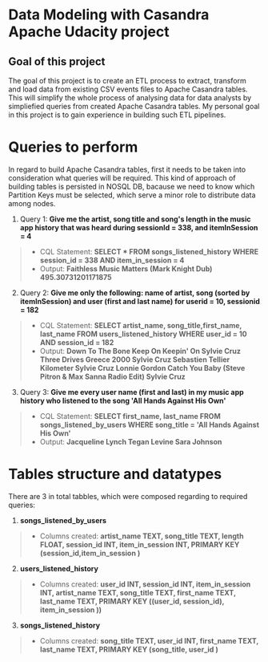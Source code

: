 # Data Modeling with Casandra Apache Udacity project

## Goal of this project

The goal of this project is to create an ETL process to extract, transform and load data from existing CSV events files to Apache Casandra tables. This will simplify the whole process of analysing data for data analysts by simpliefied queries from created Apache Casandra tables. My personal goal in this project is to gain experience in building such ETL pipelines.

# Queries to perform 

In regard to build Apache Casandra tables, first it needs to be taken into consideration what queries will be required. This kind of approach of building tables is persisted in NOSQL DB, bacause we need to know which Partition Keys must be selected, which serve a minor role to distribute data among nodes.

1. Query 1: **Give me the artist, song title and song's length in the music app history that was heard during sessionId = 338, and itemInSession = 4** 

> - CQL Statement: **SELECT * FROM songs_listened_history WHERE session_id = 338 AND item_in_session = 4**
> - Output: **Faithless Music Matters (Mark Knight Dub) 495.30731201171875**

2. Query 2: **Give me only the following: name of artist, song (sorted by itemInSession) and user (first and last name) for userid = 10, sessionid = 182**

> - CQL Statement: **SELECT artist_name, song_title,first_name, last_name FROM users_listened_history WHERE user_id = 10 AND session_id = 182**
> - Output: **Down To The Bone Keep On Keepin' On Sylvie Cruz
              Three Drives Greece 2000 Sylvie Cruz
              Sebastien Tellier Kilometer Sylvie Cruz
              Lonnie Gordon Catch You Baby (Steve Pitron & Max Sanna Radio Edit) Sylvie Cruz**
              
3. Query 3: **Give me every user name (first and last) in my music app history who listened to the song 'All Hands Against His Own'**

> - CQL Statement: **SELECT first_name, last_name FROM songs_listened_by_users WHERE song_title = 'All Hands Against His Own'**
> - Output: **Jacqueline Lynch
              Tegan Levine
              Sara Johnson**





# Tables structure and datatypes

There are 3 in total tabbles, which were composed regarding to required queries:

1. **songs_listened_by_users**
> - Columns created: **artist_name TEXT, song_title TEXT, length FLOAT, session_id INT, item_in_session INT, PRIMARY KEY (session_id,item_in_session )**

2. **users_listened_history**
> - Columns created: **user_id INT, session_id INT, item_in_session INT, artist_name TEXT, song_title TEXT, first_name TEXT, last_name TEXT,   PRIMARY KEY ((user_id, session_id), item_in_session ))**

3. **songs_listened_history**
> - Columns created: **song_title TEXT, user_id INT, first_name TEXT, last_name TEXT,   PRIMARY KEY (song_title, user_id )**